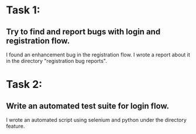 # Task 1:
## Try to find and report bugs with login and registration flow.
I found an enhancement bug in the registration flow. I wrote a report about it in the directory "registration bug reports".

# Task 2:
## Write an automated test suite for login flow.
I wrote an automated script using selenium and python under the directory feature.
